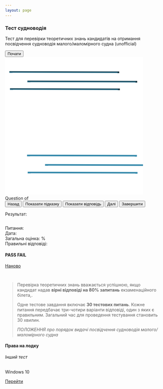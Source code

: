 ```yaml
---
layout: page
---
```


<style type="text/css">
    .quiz .question:after {
        content: "Запитання № " attr(number);
        color: #828282;
    }
</style>
<script src="/js/jquery-1.11.2.js"></script>
<script src="/js/knockout-2.2.1.js"></script>
<script src="/js/bootstrap.min.js"></script>
<script src="/js/jsQuizEngine.js"></script>
<script>
    var quizEngine = null;
    var quizUrl = '/quiz/test.xml';
    $(function () {
        quizEngine = jsQuizEngine($('#jsQuizEngine'), { quizUrl: quizUrl });
    });
</script>

<section>
    <div id="jsQuizEngine">
        <section data-bind="visible: !quizStarted()">
            <div class="jumbotron">
                    <div class="banner">
                    <div class="container-text">
                        <h1>Тест судноводія</h1>
                        <p>Тест для перевірки теоретичних знань кандидатів на отримання посвідчення судноводія малого/маломірного судна (unofficial)</p>
                        <button class="btn btn-primary btn-lg" data-bind="click: startQuiz">Почати</button>
                    </div>
                    <img src="/img/lines.png" alt="ship">
                </div>
            </div>
        </section>
        <section class="container-text">
            <section class="quiz" data-bind="visible: quizStarted() &amp;&amp; !quizComplete()">
                <div>Question <span data-bind="text: currentQuestionIndex"></span> of <span data-bind="text: questionCount"></span></div>
                <div class="progress">
                    <div class="progress-bar" role="progressbar" aria-valuenow="0" aria-valuemin="0" aria-valuemax="100" data-bind="attr: { 'aria-valuenow': currentProgress }, style: { width: currentProgress() + '%' }"></div>
                </div>
                <button class="btn btn-default" data-bind="click: movePreviousQuestion, disable: currentQuestionIsFirst">Назад</button>
                <button class="btn btn-default" data-bind="click: showCurrentQuestionHint, visible: currentQuestionHasHint()">Показати підказку</button>
                <button class="btn btn-default" data-bind="click: showCurrentQuestionAnswer">Показати відповідь</button>
                <button class="btn btn-primary" data-bind="click: moveNextQuestion, disable: currentQuestionIsLast, visible: !currentQuestionIsLast()">Далі</button>
                <button class="btn btn-primary" data-bind="click: calculateScore, visible: currentQuestionIsLast">Завершити</button>
                <div class="question-pool"></div>
            </section>
            <section class="score" data-bind="visible: quizComplete">
                <p>Результат:</p>
                <h2 data-bind="text: quizTitle"></h2>
                <h3 data-bind="text: quizSubTitle"></h3>
                <div>Питання: <span data-bind="text: questionCount"></span></div>
                <div>Дата: <span data-bind="text: calculatedScoreDate"></span></div>
                <div>Загальна оцінка: <span data-bind="text: calculatedScore"></span>%</div>
                <div>Правильні відповіді: <span data-bind="text: totalQuestionsCorrect"></span></div>
                <div class="progress">
                    <div class="progress-bar" role="progressbar" aria-valuenow="0" aria-valuemin="0" aria-valuemax="100" data-bind="attr: { 'aria-valuenow': calculatedScore }, style: { width: calculatedScore() + '%' }, css: { 'progress-bar-success': quizPassed, 'progress-bar-danger': !quizPassed() }"></div>
                </div>
                <div class="pass-indicator">
                    <h4 data-bind="css: { 'text-success': quizPassed, 'text-danger': !quizPassed() }">
                        <span data-bind="visible: quizPassed">PASS</span>
                        <span data-bind="visible: !quizPassed()">FAIL</span>
                    </h4>
                </div>
                <a href="/" class="btn btn-primary btn-lg">Наново</a>
                <div style="margin-top: 45px;">
                    <blockquote class="blockquote">
                        <p>Перевірка теоретичних знань вважається успішною, якщо кандидат надав
                        <b>вірні відповіді на 80% запитань</b> екзаменаційного білета,.</p>
                        <p>Одне тестове завдання включає <b>30 тестових питань</b>.
                        Кожне питання передбачає три-чотири варіанти відповіді, один з яких є правильним.
                        Загальний час для проведення тестування становить 30 хвилин.</p>
                        <div class="blockquote-footer">
                            <cite title="Source Title">ПОЛОЖЕННЯ
                            про порядок видачі посвідчення судноводія малого/маломірного судна</cite>
                        </div>
                    </blockquote>
                </div>
            </section>
        </section>
        <section class="container-text" data-bind="visible: !quizStarted()">
            <div class="section-content">
                <div class="content">
                    <h4>Права на лодку</h4>
                </div>
                <div class="advertising-block">
                    <h6>Інший тест</h6>
                    <p>Windows 10</p>
                    <a href="https://scheepsjongen.github.io/2021/08/20/programa-trenazher-dlya-pidgotovky-do-ispytu-sudnovodiya-Windows-10.html"
                    class="btn btn-primary btn-lg">Перейти</a>
                </div>
            </div>
        </section>
    </div>
</section>
